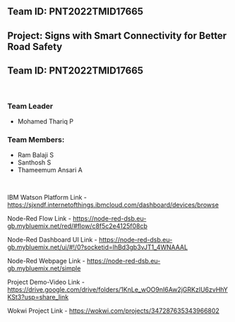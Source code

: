 ## Team ID: PNT2022TMID17665
## Project: Signs with Smart Connectivity for Better Road Safety
## Team ID: PNT2022TMID17665

<br>

### Team Leader 
- Mohamed Thariq P

### Team Members:
- Ram Balaji S
- Santhosh S
- Thameemum Ansari A

<br>

IBM Watson Platform Link - https://sjxndf.internetofthings.ibmcloud.com/dashboard/devices/browse

Node-Red Flow Link - https://node-red-dsb.eu-gb.mybluemix.net/red/#flow/c8f5c2e4125f08cb

Node-Red Dashboard UI Link - https://node-red-dsb.eu-gb.mybluemix.net/ui/#!/0?socketid=lhBd3gb3vJT1_4WNAAAL

Node-Red Webpage Link - https://node-red-dsb.eu-gb.mybluemix.net/simple

Project Demo-Video Link - https://drive.google.com/drive/folders/1KnLe_wOO9nI6Aw2jGRKzIU6zvHhYKSt3?usp=share_link

Wokwi Project Link - https://wokwi.com/projects/347287635343966802
